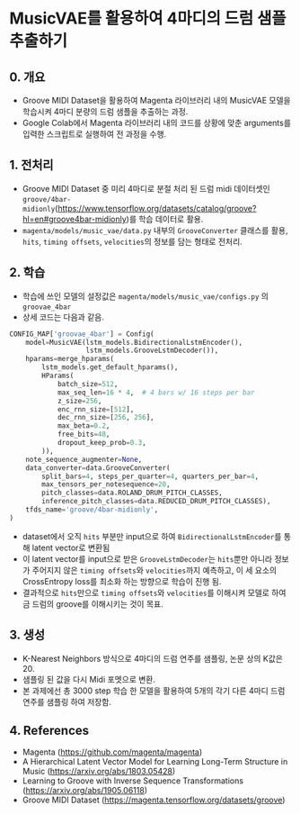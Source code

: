 # MusicVAE를 활용하여 4마디의 드럼 샘플 추출하기

## 0. 개요
- Groove MIDI Dataset을 활용하여 Magenta 라이브러리 내의 MusicVAE 모델을 학습시켜 4마디 분량의 드럼 샘플을 추출하는 과정.
- Google Colab에서 Magenta 라이브러리 내의 코드를 상황에 맞춘 arguments를 입력한 스크립트로 실행하여 전 과정을 수행.

## 1. 전처리
- Groove MIDI Dataset 중 미리 4마디로 분절 처리 된 드럼 midi 데이터셋인 `groove/4bar-midionly`(https://www.tensorflow.org/datasets/catalog/groove?hl=en#groove4bar-midionly)를 학습 데이터로 활용.
- `magenta/models/music_vae/data.py` 내부의 `GrooveConverter` 클래스를 활용, `hits`, `timing offsets`, `velocities`의 정보를 담는 형태로 전처리.

## 2. 학습
- 학습에 쓰인 모델의 설정값은 `magenta/models/music_vae/configs.py` 의 `groovae_4bar`
- 상세 코드는 다음과 같음.
```python
CONFIG_MAP['groovae_4bar'] = Config(
    model=MusicVAE(lstm_models.BidirectionalLstmEncoder(),
                   lstm_models.GrooveLstmDecoder()),
    hparams=merge_hparams(
        lstm_models.get_default_hparams(),
        HParams(
            batch_size=512,
            max_seq_len=16 * 4,  # 4 bars w/ 16 steps per bar
            z_size=256,
            enc_rnn_size=[512],
            dec_rnn_size=[256, 256],
            max_beta=0.2,
            free_bits=48,
            dropout_keep_prob=0.3,
        )),
    note_sequence_augmenter=None,
    data_converter=data.GrooveConverter(
        split_bars=4, steps_per_quarter=4, quarters_per_bar=4,
        max_tensors_per_notesequence=20,
        pitch_classes=data.ROLAND_DRUM_PITCH_CLASSES,
        inference_pitch_classes=data.REDUCED_DRUM_PITCH_CLASSES),
    tfds_name='groove/4bar-midionly',
)
```
- dataset에서 오직 `hits` 부분만 input으로 하여 `BidirectionalLstmEncoder`를 통해 latent vector로 변환됨
- 이 latent vector를 input으로 받은 `GrooveLstmDecoder`는 `hits`뿐만 아니라 정보가 주어지지 않은 `timing offsets`와 `velocities`까지 예측하고, 이 세 요소의 CrossEntropy loss를 최소화 하는 방향으로 학습이 진행 됨.
- 결과적으로 `hits`만으로 `timing offsets`와 `velocities`를 이해시켜 모델로 하여금 드럼의 groove를 이해시키는 것이 목표.

## 3. 생성
- K-Nearest Neighbors 방식으로 4마디의 드럼 연주를 샘플링, 논문 상의 K값은 20.
- 샘플링 된 값을 다시 Midi 포멧으로 변환.
- 본 과제에선 총 3000 step 학습 한 모델을 활용하여 5개의 각기 다른 4마디 드럼 연주를 샘플링 하여 저장함.

## 4. References
- Magenta (https://github.com/magenta/magenta)
- A Hierarchical Latent Vector Model for Learning Long-Term Structure in Music (https://arxiv.org/abs/1803.05428)
- Learning to Groove with Inverse Sequence Transformations (https://arxiv.org/abs/1905.06118)
- Groove MIDI Dataset (https://magenta.tensorflow.org/datasets/groove)